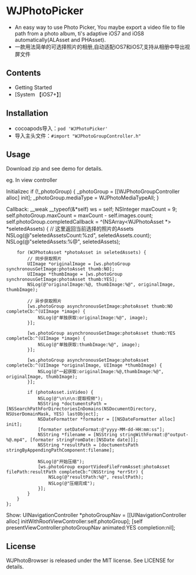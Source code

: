 # WJPhotoPicker
* An easy way to use Photo Picker, You maybe export a video file to file path from a photo album, ti's adaptive iOS7 and iOS8 automatically(ALAsset and PHAsset).
* 一款用法简单的可选择照片的相册,自动适配iOS7和iOS7,支持从相册中导出视屏文件

## Contents
* Getting Started
* [System 【iOS7+】]

## Installation
* cocoapods导入：`pod 'WJPhotoPicker'` 
* 导入主头文件：`#import "WJPhotoGroupController.h"`

## Usage
Download zip and see demo for details.

eg.
In view controller

Initializec
    if (!_photoGroup) {
        _photoGroup = [[WJPhotoGroupController alloc] init];
        _photoGroup.mediaType = WJPhotoMediaTypeAll;
    }

Callback:
    __weak __typeof(&*self) ws = self;
    NSInteger maxCount = 9;
    self.photoGroup.maxCount = maxCount - self.images.count;
    self.photoGroup.completedCallback = ^(NSArray<WJPhotoAsset *> *seletedAssets) {
        // 这里返回当前选择的照片的Assets
        NSLog(@"seletedAssetsCount:%zd", seletedAssets.count);
        NSLog(@"seletedAssets:%@", seletedAssets);
    
        for (WJPhotoAsset *photoAsset in seletedAssets) {
            // 同步获取照片
            UIImage *originalImage = [ws.photoGroup synchronousGetImage:photoAsset thumb:NO];
            UIImage *thumbImage = [ws.photoGroup synchronousGetImage:photoAsset thumb:YES];
            NSLog(@"originalImage:%@, thumbImage:%@", originalImage, thumbImage);

            // 异步获取照片
            [ws.photoGroup asynchronousGetImage:photoAsset thumb:NO completeCb:^(UIImage *image) {
                NSLog(@"单独获取:originalImage:%@", image);
            }];

            [ws.photoGroup asynchronousGetImage:photoAsset thumb:YES completeCb:^(UIImage *image) {
                NSLog(@"单独获取:thumbImage:%@", image);
            }];

            [ws.photoGroup asynchronousGetImage:photoAsset completeCb:^(UIImage *originalImage, UIImage *thumbImage) {
                NSLog(@"一起获取:originalImage:%@,thumbImage:%@", originalImage, thumbImage);
            }];

            if (photoAsset.isVideo) {
                NSLog(@"\n\n\n:提取视频");
                NSString *doctumentsPath = [NSSearchPathForDirectoriesInDomains(NSDocumentDirectory, NSUserDomainMask, YES) lastObject];
                NSDateFormatter *formater = [[NSDateFormatter alloc] init];
                [formater setDateFormat:@"yyyy-MM-dd-HH:mm:ss"];
                NSString *filename = [NSString stringWithFormat:@"output-%@.mp4", [formater stringFromDate:[NSDate date]]];
                NSString *resultPath = [doctumentsPath stringByAppendingPathComponent:filename];

                NSLog(@"开始压缩");
                [ws.photoGroup exportVideoFileFromAsset:photoAsset filePath:resultPath completeCb:^(NSString *errStr) {
                    NSLog(@"resultPath:%@", resultPath);
                    NSLog(@"压缩完成");
                }];
            }
        }
    };

Show:
    UINavigationController *photoGroupNav = [[UINavigationController alloc] initWithRootViewController:self.photoGroup];
    [self presentViewController:photoGroupNav animated:YES completion:nil];


## License
WJPhotoBrowser is released under the MIT license. See LICENSE for details.
